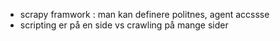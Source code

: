 * scrapy framwork : man kan definere politnes, agent accssse 
* scripting er på en side vs crawling på mange sider